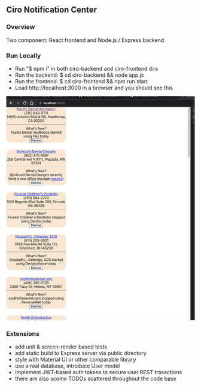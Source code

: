 ## Ciro Notification Center

### Overview
Two component: React frontend and Node.js / Express backend

### Run Locally
  - Run "$ npm i" in both ciro-backend and ciro-frontend dirs
  - Run the backend: $ cd ciro-backend && node app.js
  - Run the frontend: $ cd ciro-frontend && npm run start
  - Load http://localhost:3000 in a browser and you should see this

  ![Ciro Notification Center UI Screenshot](./UI-Screenshot.png)

### Extensions
  - add unit & screen-render based tests
  - add static build to Express server via public directory
  - style with Material UI or other comparable library
  - use a real database, introduce User model
  - implement JWT-based auth tokens to secure user REST trasactions
  - there are also scome TODOs scattered throughout the code base
